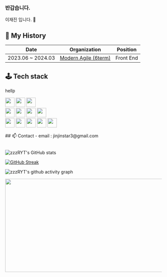 ### 반갑습니다.

이재진 입니다. 👋

## 📖 My History

| Date            | Organization                                                 | Position  |
| --------------- | ------------------------------------------------------------ | --------- |
| 2023.06 ~ 2024.03 | [Modern Agile (6term)](https://github.com/modern-agile-team) | Front End |

## 🕹️ Tech stack

hellp
<p align="center>
  <img class="img" src="https://img.shields.io/badge/node.js-339933?style=flat&logo=node.js&logoColor=white" height="30"/>
  <img class="img" src="https://img.shields.io/badge/React-61DAFB?style=flat&logo=React&logoColor=white" height="30"/>
  <img src="https://img.shields.io/badge/next.js-000000?style=flat&logo=next.js&logoColor=white" height="30"/>
  <img src="https://img.shields.io/badge/Recoil-3578E5?style=flat&logo=Recoil&logoColor=white" height="30"/><br/>
  <img src="https://img.shields.io/badge/TypeScript-3178C6?style=flat&logo=TypeScript&logoColor=white" height="30"/>
  <img src="https://img.shields.io/badge/styled components-DB7093?style=flat&logo=styled-components&logoColor=white" height="30"/>
  <img src="https://img.shields.io/badge/Axios-5A29E4?style=flat&logo=Axios&logoColor=white" height="30"/>
  <img src="https://img.shields.io/badge/CSS3-1572B6?style=flat&logo=CSS3&logoColor=white" height="30"/><br/>
  <img src="https://img.shields.io/badge/HTML5-E34F26?style=flat&logo=CSS&logoColor=white" height="30"/>
  <img src="https://img.shields.io/badge/vercel-000000?style=flat&logo=vercel&logoColor=white" height="30"/>
  <img src="https://img.shields.io/badge/git-F05032?style=flat&logo=git&logoColor=white" height="30"/>
  <img src="https://img.shields.io/badge/github-181717?style=flat&logo=github&logoColor=white" height="30"/>
  <img src="https://img.shields.io/badge/storybook-FF4785?style=flat&logo=storybook&logoColor=white" height="30"/>
</p>
## 📫 Contact
- email : jinjinstar3@gmail.com
<br />
<br />
  
![zzzRYT's GitHub stats](https://github-readme-stats.vercel.app/api?username=zzzRYT&theme=tokyonight&show_icons=true)

[![GitHub Streak](https://streak-stats.demolab.com/?user=zzzRYT&theme=dark)](https://git.io/streak-stats)

![zzzRYT's github activity graph](https://github-readme-activity-graph.vercel.app/graph?username=zzzRYT&theme=tokyo-night)

<a href="https://github.com/devxb/gitanimals">
<img
  src="https://render.gitanimals.org/farms/zzzRYT"
  width="600"
  height="300"
/>
</a>

<!--
**zzzRYT/zzzRYT** is a ✨ _special_ ✨ repository because its `README.md` (this file) appears on your GitHub profile.

Here are some ideas to get you started:

- 🔭 I’m currently working on ...
- 🌱 I’m currently learning ...
- 👯 I’m looking to collaborate on ...
- 🤔 I’m looking for help with ...
- 💬 Ask me about ...
- 📫 How to reach me: ...
- 😄 Pronouns: ...
- ⚡ Fun fact: ...
-->
